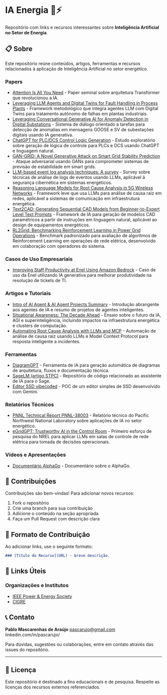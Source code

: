 # IA Energia 🤖⚡

Repositório com links e recursos interessantes sobre **Inteligência Artificial no Setor de Energia**.

## 📋 Sobre

Este repositório reúne conteúdos, artigos, ferramentas e recursos relacionados à aplicação de Inteligência Artificial no setor energético.


### Papers
- [Attention Is All You Need](https://arxiv.org/abs/1706.03762) - Paper seminal sobre arquitetura Transformer que revolucionou a IA.
- [Leveraging LLM Agents and Digital Twins for Fault Handling in Process Plants](https://arxiv.org/abs/2505.02076v1) - Framework metodológico que integra agentes LLM com Digital Twins para tratamento autônomo de falhas em plantas industriais.
- [Leveraging Conversational Generative AI for Anomaly Detection in Digital Substations](https://arxiv.org/abs/2411.16692) - Sistema de diálogo orientado a tarefas para detecção de anomalias em mensagens GOOSE e SV de subestações digitais usando IA generativa.
- [ChatGPT for PLC/DCS Control Logic Generation](https://arxiv.org/abs/2305.15809) - Estudo exploratório sobre geração de lógica de controle para PLCs e DCS usando ChatGPT e linguagem natural.
- [GAN-GRID: A Novel Generative Attack on Smart Grid Stability Prediction](https://arxiv.org/abs/2405.12076v1) - Ataque adversarial usando GANs para comprometer sistemas de previsão de estabilidade em smart grids.
- [LLM-based event log analysis techniques: A survey](https://arxiv.org/abs/2502.00677v1) - Survey sobre técnicas de análise de logs de eventos usando LLMs, aplicável à segurança cibernética em sistemas energéticos.
- [Reasoning Language Models for Root Cause Analysis in 5G Wireless Networks](https://arxiv.org/abs/2507.21974) - Framework leve que usa LLMs para análise de causa raiz em redes, aplicável a sistemas de comunicação em infraestrutura energética.
- [Text2CAD: Generating Sequential CAD Models from Beginner-to-Expert Level Text Prompts](https://arxiv.org/abs/2409.17106) - Framework de IA para geração de modelos CAD paramétricos a partir de instruções em linguagem natural, aplicável ao design de equipamentos energéticos.
- [RL2Grid: Benchmarking Reinforcement Learning in Power Grid Operations](https://arxiv.org/abs/2503.23101) - Benchmark padronizado para avaliação de algoritmos de Reinforcement Learning em operações de rede elétrica, desenvolvido em colaboração com operadores do sistema.

### Casos de Uso Empresariais
- [Improving Staff Productivity at Enel Using Amazon Bedrock](https://aws.amazon.com/pt/blogs/industries/improving-staff-productivity-at-enel-using-amazon-bedrock/) - Caso de uso da Enel utilizando IA generativa para melhorar produtividade na resolução de tickets de TI.

### Artigos e Tutoriais
- [Intro of AI Agent & AI Agent Projects Summary](https://medium.com/@henryhengluo/intro-of-ai-agent-ai-agent-projects-summary-52f4a364ab86) - Introdução abrangente aos agentes de IA e resumo de projetos de agentes inteligentes.
- [Situational Awareness: The Decade Ahead](https://situational-awareness.ai/) - Ensaio sobre o futuro da IA, AGI e superinteligência, incluindo impactos na infraestrutura energética e clusters de computação.
- [Automating Root Cause Analysis with LLMs and MCP](https://medium.com/@pateljheel/automating-root-cause-analysis-with-llms-and-mcp-from-golden-signals-to-intelligent-response-b921e4d46829) - Automação de análise de causa raiz usando LLMs e Model Context Protocol para resposta inteligente a incidentes.


### Ferramentas
- [DiagramGPT](https://www.eraser.io/diagramgpt) - Ferramenta de IA para geração automática de diagramas de arquitetura, fluxos e documentação técnica.
- [SageLM (artigo STPC)](https://github.com/pascarujo/stpc) - Repositório de código relacionado ao assistente de IA para o Sage.
- [Editor SSD vibecoded](https://gemini.google.com/share/a13b831ebbb4) - POC de um editor simples de SSD  desenvolvido com Gemini.


### Relatórios Técnicos
- [PNNL Technical Report PNNL-38003](https://www.pnnl.gov/main/publications/external/technical_reports/PNNL-38003.pdf) - Relatório técnico do Pacific Northwest National Laboratory sobre aplicações de IA no setor energético.
- [eGridGPT: Trustworthy AI in the Control Room](https://docs.nrel.gov/docs/fy24osti/87740.pdf) - Primeiro esforço de pesquisa do NREL para aplicar LLMs em salas de controle de rede elétrica para tomada de decisões operacionais.

### Vídeos e Apresentações
- [Documentário AlphaGo](https://www.youtube.com/watch?v=EfSWcJ_8Jqg) - Documentário sobre o AlphaGo.


## 🤝 Contribuições

Contribuições são bem-vindas! Para adicionar novos recursos:

1. Fork o repositório
2. Crie uma branch para sua contribuição
3. Adicione o conteúdo na seção apropriada
4. Faça um Pull Request com descrição clara

## 📝 Formato de Contribuição

Ao adicionar links, use o seguinte formato:

```markdown
### [Título do Recurso](URL) - breve descrição.
```

## 🔗 Links Úteis

### Organizações e Institutos
- [IEEE Power & Energy Society](https://www.ieee-pes.org/)
- [CIGRE](https://www.cigre.org/)



## 📞 Contato

**Pablo Mascarenhas de Araújo**
pascarujo@gmail.com
linkedin.com/in/pascarujo/

Para dúvidas, sugestões ou colaborações, entre em contato através das issues do repositório.

---


## 📄 Licença

Este repositório é destinado a fins educacionais e de pesquisa. Respeite as licenças dos recursos externos referenciados.
